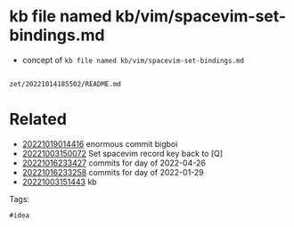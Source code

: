 # kb file named kb/vim/spacevim-set-bindings.md

- concept of `kb file named kb/vim/spacevim-set-bindings.md`

```
```

` zet/20221014185502/README.md `

# Related

- [20221019014416](/zet/20221019014416/README.md) enormous commit bigboi
- [20221003150072](/zet/20221003150072/README.md) Set spacevim record key back to [Q]
- [20221016233427](/zet/20221016233427/README.md) commits for day of 2022-04-26
- [20221016233258](/zet/20221016233258/README.md) commits for day of 2022-01-29
- [20221003151443](/zet/20221003151443/README.md) kb

Tags:

    #idea
